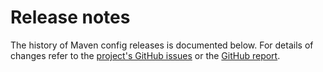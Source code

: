 # Release notes

The history of Maven config releases is documented below. For details of changes refer to the [project's GitHub issues][maven-config-issues] or the [GitHub report][github-report].

[maven-config-issues]: http://github.com/devacfr/maven-config/issues?state=closed
[github-report]: github-report.html

